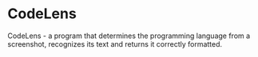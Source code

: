 # CodeLens
CodeLens - a program that determines the programming language from a screenshot, recognizes its text and returns it correctly formatted.
